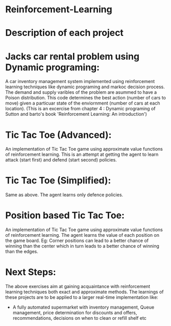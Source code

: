 # Reinforcement-Learning

# Description of each project 
# Jacks car rental problem using Dynamic programing: 
A car inventory management system implemented using reinforcement learning techniques like dynamic programing and markoc decision process. The demand and supply varibles of the problem are asummed to have a Poison distribution. This code determines the best action (number of cars to move) given a particuar state of the enviornment (number of cars at each location). (This is an excercise from chapter 4 : Dynamic programing of Sutton and barto's book 'Reinforcement Learning: An introduction')

# Tic Tac Toe (Advanced): 
An implementation of Tic Tac Toe game using approximate value functions of reinforcement learning. This is an attempt at getting the agent to learn attack (start first) and defend (start second) policies. 


# Tic Tac Toe (Simplified): 
Same as above. The agent learns only defence policies.

# Position based Tic Tac Toe: 
An implementation of Tic Tac Toe game using approximate value functions of reinforcement learning. The agent learns the value of each position on the game board. Eg: Corner positions can lead to a better chance of winning than the center which in turn leads to a better chance of winning than the edges. 

# Next Steps: 
The above exercises aim at gaining acquaintance with reinforcement learning techniques both exact and approximate methods. The learnings of these projects are to be applied to a larger real-time implementation like:
- A fully automated supermarket with inventory management, Queue management, price determination for discounts and offers, recommendations, decisions on when to clean or refill shelf etc 
